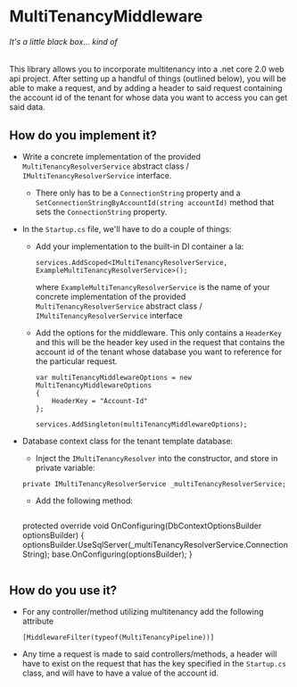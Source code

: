 ﻿# MultiTenancyMiddleware
###### It's a little black box... kind of

This library allows you to incorporate multitenancy into a .net core 2.0 web api project. After setting up a handful of things (outlined below), you will be able to make a request, and by adding a header to said request containing the account id of the tenant for whose data you want to access you can get said data.

## How do you implement it?
* Write a concrete implementation of the provided `MultiTenancyResolverService` abstract class / `IMultiTenancyResolverService` interface. 
   * There only has to be a `ConnectionString` property and a `SetConnectionStringByAccountId(string accountId)` method that sets the `ConnectionString` property.
* In the `Startup.cs` file, we'll have to do a couple of things:
   * Add your implementation to the built-in DI container a la: 
     
     `services.AddScoped<IMultiTenancyResolverService, ExampleMultiTenancyResolverService>();`

     where `ExampleMultiTenancyResolverService` is the name of your concrete implementation of the provided `MultiTenancyResolverService` abstract class / `IMultiTenancyResolverService` interface
   * Add the options for the middleware. This only contains a `HeaderKey` and this will be the header key used in the request that contains the account id of the tenant whose database you want to reference for the particular request.
     
     ```
     var multiTenancyMiddlewareOptions = new MultiTenancyMiddlewareOptions
     {
         HeaderKey = "Account-Id"
     };

     services.AddSingleton(multiTenancyMiddlewareOptions);
     ```
* Database context class for the tenant template database:
   * Inject the `IMultiTenancyResolver` into the constructor, and store in private variable:
    
    `private IMultiTenancyResolverService _multiTenancyResolverService;`
   * Add the following method:
     ```C#
    protected override void OnConfiguring(DbContextOptionsBuilder optionsBuilder)
    {
        optionsBuilder.UseSqlServer(_multiTenancyResolverService.ConnectionString);
        base.OnConfiguring(optionsBuilder);
    }
     ```

## How do you use it?
* For any controller/method utilizing multitenancy add the following attribute
  
  `[MiddlewareFilter(typeof(MultiTenancyPipeline))]`

* Any time a request is made to said controllers/methods, a header will have to exist on the request that has the key specified in the `Startup.cs` class, and will have to have a value of the account id.
